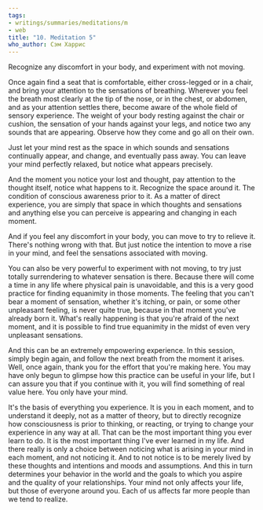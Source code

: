 ```yaml
---
tags:
- writings/summaries/meditations/m
- web
title: "10. Meditation 5"
who_author: Сэм Харрис
---
```


Recognize any discomfort in your body, and experiment with not moving.

Once again find a seat that is comfortable, either cross-legged or in a chair, and bring your attention to the sensations of breathing. Wherever you feel the breath most clearly at the tip of the nose, or in the chest, or abdomen, and as your attention settles there,
become aware of the whole field of sensory experience. The weight of your body resting against the chair or cushion, the sensation of your hands against your legs, and notice two any sounds that are appearing. Observe how they come and go all on their own.

Just let your mind rest as the space in which sounds and sensations continually appear, and change, and eventually pass away. You can leave your mind perfectly relaxed, but notice what appears precisely.

And the moment you notice your lost and thought, pay attention to the thought itself, notice what happens to it. Recognize the space around it. The condition of conscious awareness prior to it. As a matter of direct experience, you are simply that space in which thoughts and sensations and anything else you can perceive is appearing and changing in each moment.

And if you feel any discomfort in your body, you can move to try to relieve it. There's nothing wrong with that. But just notice the intention to move a rise in your mind, and feel the sensations associated with moving.

You can also be very powerful to experiment with not moving, to try just totally surrendering to whatever sensation is there. Because there will come a time in any life where physical pain is unavoidable, and this is a very good practice for finding equanimity in those moments. The feeling that you can't bear a moment of sensation, whether it's itching, or pain, or some other unpleasant feeling, is never quite true, because in that moment you've already born it. What's really happening is that you're afraid of the next moment, and it is possible to find true equanimity in the midst of even very unpleasant sensations.

And this can be an extremely empowering experience. In this session, simply begin again, and follow the next breath from the moment it arises.
Well, once again, thank you for the effort that you're making here. You may have only begun to glimpse how this practice can be useful in your life, but I can assure you that if you continue with it, you will find something of real value here. You only have your mind.

It's the basis of everything you experience. It is you in each moment, and to understand it deeply, not as a matter of theory, but to directly recognize how consciousness is prior to thinking, or reacting, or trying to change your experience in any way at all. That can be the most important thing you ever learn to do. It is the most important thing I've ever learned in my life. And there really is only a choice between noticing what is arising in your mind in each moment, and not noticing it. And to not notice is to be merely lived by these thoughts and intentions and moods and assumptions. And this in turn determines your behavior in the world and the goals to which you aspire and the quality of your relationships. Your mind not only affects your life, but those of everyone around you. Each of us affects far more people than we tend to realize.